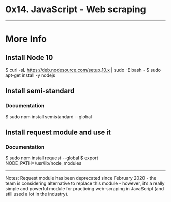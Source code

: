 # 0x14. JavaScript - Web scraping
__________________________________________________________

# More Info
## Install Node 10

$ curl -sL https://deb.nodesource.com/setup_10.x | sudo -E bash -
$ sudo apt-get install -y nodejs

## Install semi-standard
### Documentation
$ sudo npm install semistandard --global

## Install request module and use it
### Documentation
$ sudo npm install request --global
$ export NODE_PATH=/usr/lib/node_modules

__________________________________________________________

Notes: Request module has been deprecated since February 2020 - the team is considering alternative to replace this module - however, it’s a really simple and powerful module for practicing web-scraping in JavaScript (and still used a lot in the industry).
